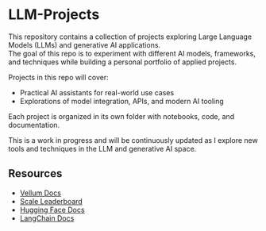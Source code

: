 # LLM-Projects

This repository contains a collection of projects exploring Large Language Models (LLMs) and generative AI applications.  
The goal of this repo is to experiment with different AI models, frameworks, and techniques while building a personal portfolio of applied projects.

Projects in this repo will cover:
- Practical AI assistants for real-world use cases  
- Explorations of model integration, APIs, and modern AI tooling  

Each project is organized in its own folder with notebooks, code, and documentation.  

This is a work in progress and will be continuously updated as I explore new tools and techniques in the LLM and generative AI space.


## Resources

- [Vellum Docs](https://docs.vellum.ai/)  
- [Scale Leaderboard](https://scale.com/leaderboard)  
- [Hugging Face Docs](https://huggingface.co/docs)  
- [LangChain Docs](https://python.langchain.com/)  
